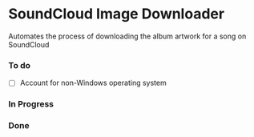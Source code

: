 # SoundCloud Image Downloader
Automates the process of downloading the album artwork for a song on SoundCloud

### To do 
- [ ] Account for non-Windows operating system

### In Progress


### Done

 